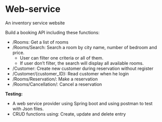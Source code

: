 # Web-service
An inventory service website

Build a booking API including these functions: 
-	/Rooms:  Get a list of rooms 
-	/Rooms/Search: Search a room by city name, number of bedroom and price. 
    - User can filter one criteria or all of them. 
    - If user don’t filter, the search will display all available rooms.
-	/Customer: Create new customer during reservation without register
-	/Customer/{customer_ID}: Read customer when he login
-	/Rooms/Reservation/: Make a reservation
-	/Rooms/Cancellation/: Cancel a reservation

**Testing:**
-	A web service provider using Spring boot and using postman to test with Json files. 
-	CRUD functions using: Create, update and delete entry

